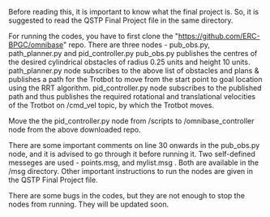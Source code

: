 Before reading this, it is important to know what the final project is. So, it is suggested to read the QSTP Final Project file in the same directory.

For running the codes, you have to first clone the "https://github.com/ERC-BPGC/omnibase" repo. 
There are three nodes - pub_obs.py, path_planner.py and pid_controller.py
pub_obs.py publishes the centres of the desired cylindrical obstacles of radius 0.25 units and height 10 units.
path_planner.py node subscribes to the above list of obstacles and plans & publishes a path for the Trotbot to move from the start point to goal location using the RRT algorithm.
pid_controller.py node subscribes to the published path and thus publishes the required rotational and translational velocities of the Trotbot on /cmd_vel topic, by which the Trotbot moves.

Move the the pid_controller.py node from /scripts to /omnibase_controller node from the above downloaded repo.

There are some important comments on line 30 onwards in the pub_obs.py node, and it is advised to go through it before running it.
Two self-defined messeges are used - points.msg, and mylist.msg . Both are available in the /msg directory.
Other important instructions to run the nodes are given in the QSTP Final Project file.

There are some bugs in the codes, but they are not enough to stop the nodes from running. They will be updated soon.
